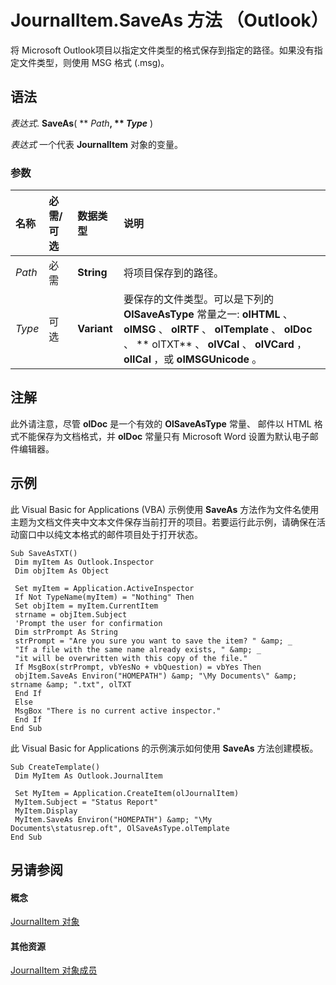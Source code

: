 
# JournalItem.SaveAs 方法 （Outlook）

将 Microsoft Outlook项目以指定文件类型的格式保存到指定的路径。如果没有指定文件类型，则使用 MSG 格式 (.msg)。


## 语法

 _表达式_. **SaveAs**( ** _Path_**, ** _Type_** )

 _表达式_ 一个代表 **JournalItem** 对象的变量。


### 参数



|**名称**|**必需/可选**|**数据类型**|**说明**|
|:-----|:-----|:-----|:-----|
| _Path_|必需|**String**|将项目保存到的路径。|
| _Type_|可选|**Variant**|要保存的文件类型。可以是下列的 **OlSaveAsType** 常量之一: **olHTML** 、 **olMSG** 、 **olRTF** 、 **olTemplate** 、 **olDoc** 、 ** olTXT** 、 **olVCal** 、 **olVCard** ， **olICal** ，或 **olMSGUnicode** 。|

## 注解

此外请注意，尽管 **olDoc** 是一个有效的 **OlSaveAsType** 常量、 邮件以 HTML 格式不能保存为文档格式，并 **olDoc** 常量只有 Microsoft Word 设置为默认电子邮件编辑器。


## 示例

此 Visual Basic for Applications (VBA) 示例使用 **SaveAs** 方法作为文件名使用主题为文档文件夹中文本文件保存当前打开的项目。若要运行此示例，请确保在活动窗口中以纯文本格式的邮件项目处于打开状态。


```
Sub SaveAsTXT() 
 Dim myItem As Outlook.Inspector 
 Dim objItem As Object 
 
 Set myItem = Application.ActiveInspector 
 If Not TypeName(myItem) = "Nothing" Then 
 Set objItem = myItem.CurrentItem 
 strname = objItem.Subject 
 'Prompt the user for confirmation 
 Dim strPrompt As String 
 strPrompt = "Are you sure you want to save the item? " &amp; _ 
 "If a file with the same name already exists, " &amp; _ 
 "it will be overwritten with this copy of the file." 
 If MsgBox(strPrompt, vbYesNo + vbQuestion) = vbYes Then 
 objItem.SaveAs Environ("HOMEPATH") &amp; "\My Documents\" &amp; strname &amp; ".txt", olTXT 
 End If 
 Else 
 MsgBox "There is no current active inspector." 
 End If 
End Sub
```

此 Visual Basic for Applications 的示例演示如何使用 **SaveAs** 方法创建模板。




```
Sub CreateTemplate() 
 Dim MyItem As Outlook.JournalItem 
 
 Set MyItem = Application.CreateItem(olJournalItem) 
 MyItem.Subject = "Status Report" 
 MyItem.Display 
 MyItem.SaveAs Environ("HOMEPATH") &amp; "\My Documents\statusrep.oft", OlSaveAsType.olTemplate 
End Sub
```


## 另请参阅


#### 概念


[JournalItem 对象](6e850295-39f9-47b8-e866-9622e9958c69.md)
#### 其他资源


[JournalItem 对象成员](13a0cd10-44bc-a167-c613-93985f698d95.md)